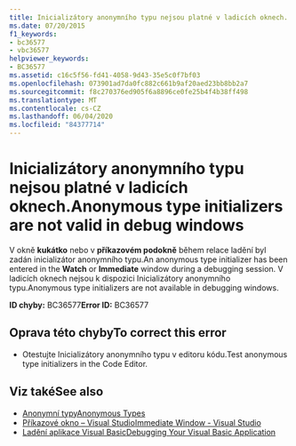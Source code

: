 ```yaml
---
title: Inicializátory anonymního typu nejsou platné v ladicích oknech.
ms.date: 07/20/2015
f1_keywords:
- bc36577
- vbc36577
helpviewer_keywords:
- BC36577
ms.assetid: c16c5f56-fd41-4058-9d43-35e5c0f7bf03
ms.openlocfilehash: 073901ad7da0fc882c661b9af20aed23bb8bb2a7
ms.sourcegitcommit: f8c270376ed905f6a8896ce0fe25b4f4b38ff498
ms.translationtype: MT
ms.contentlocale: cs-CZ
ms.lasthandoff: 06/04/2020
ms.locfileid: "84377714"
---
```

# <a name="anonymous-type-initializers-are-not-valid-in-debug-windows"></a><span data-ttu-id="52a7f-102">Inicializátory anonymního typu nejsou platné v ladicích oknech.</span><span class="sxs-lookup"><span data-stu-id="52a7f-102">Anonymous type initializers are not valid in debug windows</span></span>
<span data-ttu-id="52a7f-103">V okně **kukátko** nebo v **příkazovém podokně** během relace ladění byl zadán inicializátor anonymního typu.</span><span class="sxs-lookup"><span data-stu-id="52a7f-103">An anonymous type initializer has been entered in the **Watch** or **Immediate** window during a debugging session.</span></span> <span data-ttu-id="52a7f-104">V ladicích oknech nejsou k dispozici Inicializátory anonymního typu.</span><span class="sxs-lookup"><span data-stu-id="52a7f-104">Anonymous type initializers are not available in debugging windows.</span></span>  
  
 <span data-ttu-id="52a7f-105">**ID chyby:** BC36577</span><span class="sxs-lookup"><span data-stu-id="52a7f-105">**Error ID:** BC36577</span></span>  
  
## <a name="to-correct-this-error"></a><span data-ttu-id="52a7f-106">Oprava této chyby</span><span class="sxs-lookup"><span data-stu-id="52a7f-106">To correct this error</span></span>  
  
- <span data-ttu-id="52a7f-107">Otestujte Inicializátory anonymního typu v editoru kódu.</span><span class="sxs-lookup"><span data-stu-id="52a7f-107">Test anonymous type initializers in the Code Editor.</span></span>  
  
## <a name="see-also"></a><span data-ttu-id="52a7f-108">Viz také</span><span class="sxs-lookup"><span data-stu-id="52a7f-108">See also</span></span>

- [<span data-ttu-id="52a7f-109">Anonymní typy</span><span class="sxs-lookup"><span data-stu-id="52a7f-109">Anonymous Types</span></span>](../programming-guide/language-features/objects-and-classes/anonymous-types.md)
- [<span data-ttu-id="52a7f-110">Příkazové okno – Visual Studio</span><span class="sxs-lookup"><span data-stu-id="52a7f-110">Immediate Window - Visual Studio</span></span>](/visualstudio/ide/reference/immediate-window)
- [<span data-ttu-id="52a7f-111">Ladění aplikace Visual Basic</span><span class="sxs-lookup"><span data-stu-id="52a7f-111">Debugging Your Visual Basic Application</span></span>](/visualstudio/debugger/debugger-basics)
